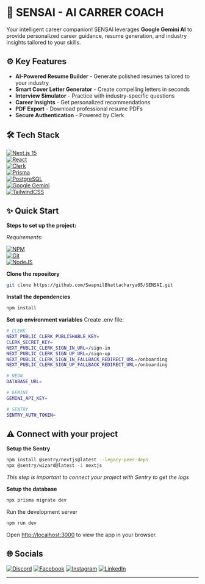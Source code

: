 # 🚀 SENSAI - AI CARRER COACH

Your intelligent career companion! SENSAI leverages **Google Gemini AI** to provide personalized career guidance, resume generation, and industry insights tailored to your skills.

## ⚙️ Key Features

- **AI-Powered Resume Builder** - Generate polished resumes tailored to your industry
- **Smart Cover Letter Generator** - Create compelling letters in seconds
- **Interview Simulator** - Practice with industry-specific questions
- **Career Insights** - Get personalized recommendations
- **PDF Export** - Download professional resume PDFs
- **Secure Authentication** - Powered by Clerk

## 🛠 Tech Stack
[![Next.js 15](https://img.shields.io/badge/Next.js-000000?style=for-the-badge&logo=nextdotjs&logoColor=white)](#)  
[![React](https://img.shields.io/badge/React-20232A?style=for-the-badge&logo=react&logoColor=61DAFB)](#)  
[![Clerk](https://img.shields.io/badge/Clerk-000000?style=for-the-badge&logo=clerk&logoColor=white)](#)  
[![Prisma](https://img.shields.io/badge/Prisma-3982CE?style=for-the-badge&logo=Prisma&logoColor=white)](#)  
[![PostgreSQL](https://img.shields.io/badge/PostgreSQL-4169E1?style=for-the-badge&logo=postgresql&logoColor=white)](#)  
[![Google Gemini](https://img.shields.io/badge/Google_Gemini-4285F4?style=for-the-badge&logo=google&logoColor=white)](#)  
[![TailwindCSS](https://img.shields.io/badge/Tailwind_CSS-38B2AC?style=for-the-badge&logo=tailwind-css&logoColor=white)](#)  

## ✨ Quick Start

**Steps to set up the project:**  

_Requirements:_  

[![NPM](https://img.shields.io/badge/npm-CB3837?style=for-the-badge&logo=npm&logoColor=white)](#)  
[![Git](https://img.shields.io/badge/GIT-E44C30?style=for-the-badge&logo=git&logoColor=white)](#)  
[![NodeJS](https://img.shields.io/badge/Node%20js-339933?style=for-the-badge&logo=nodedotjs&logoColor=white)](#)  

**Clone the repository**
```bash
git clone https://github.com/SwapnilBhattacharya05/SENSAI.git
```

**Install the dependencies**
```bash
npm install
```

**Set up environment variables**
   Create .env file:
  ```bash
  # CLERK
  NEXT_PUBLIC_CLERK_PUBLISHABLE_KEY=
  CLERK_SECRET_KEY=
  NEXT_PUBLIC_CLERK_SIGN_IN_URL=/sign-in
  NEXT_PUBLIC_CLERK_SIGN_UP_URL=/sign-up
  NEXT_PUBLIC_CLERK_SIGN_IN_FALLBACK_REDIRECT_URL=/onboarding
  NEXT_PUBLIC_CLERK_SIGN_UP_FALLBACK_REDIRECT_URL=/onboarding

  # NEON
  DATABASE_URL=

  # GEMINI
  GEMINI_API_KEY=

  # SENTRY
  SENTRY_AUTH_TOKEN=
   ```

## ⚠️ Connect with your project
**Setup the Sentry**
```bash
npm install @sentry/nextjs@latest --legacy-peer-deps
npx @sentry/wizard@latest -i nextjs
```
_This step is important to connect your project with Sentry to get the logs_ 

**Setup the database**
```bash
npx prisma migrate dev
```

Run the development server
```bash
npm run dev
```

Open [http://localhost:3000](http://localhost:3000) to view the app in your browser.

## 🌐 Socials

[![Discord](https://img.shields.io/badge/Discord-%237289DA.svg?logo=discord&logoColor=white)](https://discord.gg/https://discord.com/invite/MvRFh7qMvA) [![Facebook](https://img.shields.io/badge/Facebook-%231877F2.svg?logo=Facebook&logoColor=white)](https://facebook.com/swapnil.bhattacharya.39) [![Instagram](https://img.shields.io/badge/Instagram-%23E4405F.svg?logo=Instagram&logoColor=white)](https://instagram.com/iam___swapnil) [![LinkedIn](https://img.shields.io/badge/LinkedIn-%230077B5.svg?logo=linkedin&logoColor=white)](https://linkedin.com/in/swapnil-bhattacharya-357ab527a)

---
